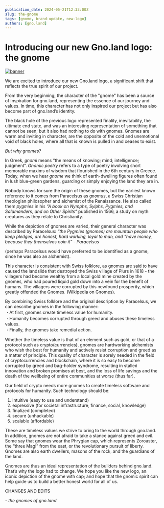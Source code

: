 ```yaml
---
publication_date: 2024-05-21T12:33:00Z
slug: the-gnome
tags: [gnome, brand-update, new-logo]
authors: [gno.land]
---
```


# Introducing our new Gno.land logo: the gnome

[![banner](https://gnolang.github.io/blog/2024-05-21_the-gnome/src/thumbs/banner.png)](https://gnolang.github.io/blog/2024-05-21_the-gnome/src/banner.png)

We are excited to introduce our new Gno.land logo, a significant shift that 
reflects the true spirit of our project.

From the very beginning, the character of the "gnome" has been a source of 
inspiration for gno.land, representing the essence of our journey and values.
In time, this character has not only inspired our project but has also become
part of gno.land’s identity. 

The black hole of the previous logo represented 
finality, inevitability, the ultimate end state, and was an interesting 
representation of something that cannot be seen; but it also had nothing to do
with gnomes. Gnomes are warm and inviting in character, are the opposite of the
cold and unemotional void of black holes, where all that is known is pulled in 
and ceases to exist.

_But why gnomes?_

In Greek, _gnomi_ means “the means of knowing; mind; intelligence; judgment”. 
_Gnomic poetry_ refers to a type of poetry involving short memorable maxims of 
wisdom that flourished in the 6th century in Greece. Today, when we hear _gnome_ 
we think of earth-dwelling figures often found in lush blue-green gardens,
guarding or simply enjoying the land they are in.

Nobody knows for sure the origin of these gnomes, but the earliest known
reference to it comes from Paracelsus as _gnomus_, a Swiss Christian theologian 
philosopher and alchemist of the Renaissance. He also called them _pygmies_ in 
his _“A book on Nymphs, Sylphs, Pygmies, and Salamanders, and on Other Spirits”_
published in 1566, a study on myth creatures as they relate to Christianity.

While the depiction of gnomes are varied, their general character was described
by Paracelsus:
_“the Pygmies (gnomes) are mountain people who keep pledges, are honest, hard 
working, loyal to man, and “have money, because they themselves coin it” -
Paracelsus_

(perhaps Paracelsus would have preferred to be identified as a gnome, since he was also an alchemist).

This character is consistent with Swiss folklore, as gnomes are said to have 
caused the landslide that destroyed the Swiss village of Plurs in 1618 - the
villagers had become wealthy from a local gold mine created by the gnomes, who
had poured liquid gold down into a vein for the benefit of humans. The villagers
were corrupted by this newfound prosperity, which greatly offended the Gnomes. 
(Wikipedia on Gnomes).

By combining Swiss folklore and the original description by Paracelsus, we can 
describe gnomes in the following manner:  
・At first, gnomes create timeless value for humanity.  
・Humanity becomes corrupted through greed and abuses these timeless values.  
・Finally, the gnomes take remedial action.  

Whether the timeless value is that of an element such as gold, or that of a
protocol such as crypto(currencies), gnomes are hardworking alchemists who wish
the best for humanity and actively resist corruption and greed as a matter of 
principle. This quality of character is sorely needed in the field of 
cryptocurrencies and blockchain, where it is so easy to become corrupted by 
greed and bag-holder syndrome, resulting in stalled innovation and broken 
promises at best, and the loss of life savings and the death of the wellbeing 
of entire communities at worse (thus far).

Our field of crypto needs more gnomes to create timeless software and protocols
for humanity. Such technology should be:  
1. intuitive (easy to use and understand)  
2. expressive (for societal infrastructure; finance, social, knowledge)  
3. finalized (completed)  
4. secure (unhackable)  
5. scalable (affordable)  

These are timeless values we strive to bring to the world through gno.land. In
addition, gnomes are not afraid to take a stance against greed and evil. Some
say that gnomes wear the Phrygian cap, which represents Zoroaster, the “three Magi”
from the east, or the revolutionary pursuit of liberty. Gnomes are also earth
dwellers, masons of the rock, and the guardians of the land.

Gnomes are thus an ideal representation of the builders behind gno.land. That’s
why the logo had to change. We hope you like the new logo, an iconic depiction 
of the gnome with cap; and hope that the gnomic spirit can help guide us to build
a better honest world for all of us.

CHANGES AND EDITS

_- the gnomes of gno.land_


